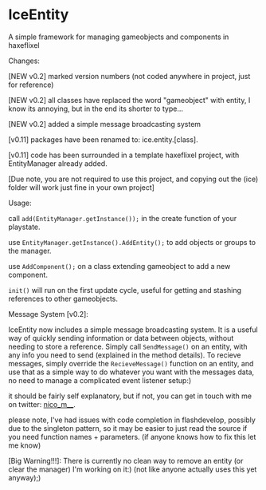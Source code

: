 IceEntity
=========

A simple framework for managing gameobjects and components in haxeflixel

Changes:
  
  [NEW v0.2]
  marked version numbers (not coded anywhere in project, just for reference)
  
  [NEW v0.2]
  all classes have replaced the word "gameobject" with entity, I know its annoying, but in the end its shorter to type...
  
  [NEW v0.2]
  added a simple message broadcasting system

  [v0.11]
  packages have been renamed to: ice.entity.[class].
  
  [v0.11]
  code has been surrounded in a template haxeflixel project, with EntityManager already added.
  
  [Due note, you are not required to use this project, and copying out the (ice) folder will work just fine in your own project]

Usage:

  call ```add(EntityManager.getInstance());``` in the create function of your playstate.
  
  use ```EntityManager.getInstance().AddEntity();``` to add objects or groups to the manager.
  
  use ```AddComponent();``` on a class extending gameobject to add a new component.
  
  ```init()``` will run on the first update cycle, useful for getting and stashing references to other gameobjects.
  
Message System [v0.2]:

  IceEntity now includes a simple message broadcasting system. It is a useful way of quickly sending information or data between objects, without needing to store a reference. Simply call ```SendMessage()``` on an entity, with any info you need to send (explained in the method details). To recieve messages, simply override the ```RecieveMessage()``` function on an entity, and use that as a simple way to do whatever you want with the messages data, no need to manage a complicated event listener setup:)
  
  it should be fairly self explanatory, but if not, you can get in touch with me on twitter: [nico_m__](https://twitter.com/nico_m__).
  
  please note, I've had issues with code completion in flashdevelop, possibly due to the singleton pattern, so it may be easier to just read the source if you need function names + parameters. (if anyone knows how to fix this let me know)
  
  [Big Warning!!!]: There is currently no clean way to remove an entity (or clear the manager) I'm working on it:) (not like anyone actually uses this yet anyway);)
  
